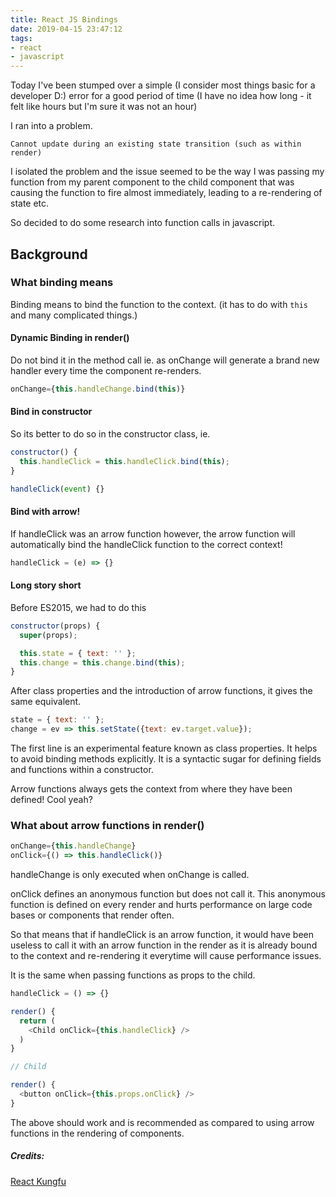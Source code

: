 ```yaml
---
title: React JS Bindings
date: 2019-04-15 23:47:12
tags:
- react
- javascript
---
```


Today I've been stumped over a simple (I consider most things basic for a developer D:) error for a good period of time <!-- excerpt --> (I have no idea how long - it felt like hours but I'm sure it was not an hour)

I ran into a problem.

```
Cannot update during an existing state transition (such as within render)
```
I isolated the problem and the issue seemed to be the way I was passing my function from my parent component to the child component that was causing the function to fire almost immediately, leading to a re-rendering of state etc. 

So decided to do some research into function calls in javascript. 

## Background

### What binding means
Binding means to bind the function to the context. (it has to do with `this` and many complicated things.) 

#### Dynamic Binding in render()

Do not bind it in the method call ie. as onChange will generate a brand new handler every time the component re-renders.

```js
onChange={this.handleChange.bind(this)}
```

#### Bind in constructor

So its better to do so in the constructor class, ie. 

```js
constructor() {
  this.handleClick = this.handleClick.bind(this);
}

handleClick(event) {}
```
#### Bind with arrow!
If handleClick was an arrow function however, the arrow function will automatically bind the handleClick function to the correct context! 

```js
handleClick = (e) => {}
```
#### Long story short

Before ES2015, we had to do this
```javascript
constructor(props) {
  super(props);

  this.state = { text: '' };
  this.change = this.change.bind(this);
}
```

After class properties and the introduction of arrow functions, it gives the same equivalent.
```javascript
state = { text: '' };
change = ev => this.setState({text: ev.target.value});
```

The first line is an experimental feature known as class properties. It helps to avoid binding methods explicitly. It is a syntactic sugar for defining fields and functions within a constructor. 

Arrow functions always gets the context from where they have been defined! Cool yeah? 

### What about arrow functions in render()
```javascript
onChange={this.handleChange}
onClick={() => this.handleClick()}
```

handleChange is only executed when onChange is called.

onClick defines an anonymous function but does not call it. This anonymous function is defined on every render and hurts performance on large code bases or components that render often.

So that means that if handleClick is an arrow function, it would have been useless to call it with an arrow function in the render as it is already bound to the context and re-rendering it everytime will cause performance issues.

It is the same when passing functions as props to the child.

```js
handleClick = () => {}

render() {
  return (
    <Child onClick={this.handleClick} />
  )
}

// Child

render() {
  <button onClick={this.props.onClick} />
}
```

The above should work and is recommended as compared to using arrow functions in the rendering of components. 


##### Credits:
[React Kungfu]( 
https://reactkungfu.com/2015/07/why-and-how-to-bind-methods-in-your-react-component-classes/)